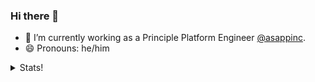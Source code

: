 ### Hi there 👋

- 🔭 I’m currently working as a Principle Platform Engineer [@asappinc](https://github.com/asappinc).
- 😄 Pronouns: he/him

<details>
  <summary>Stats!</summary>
  
  [![Anurag's GitHub stats](https://github-readme-stats.vercel.app/api?username=ivanklee86&count_private=true&show_icons=true&theme=radical)](https://github.com/anuraghazra/github-readme-stats)
</details>
